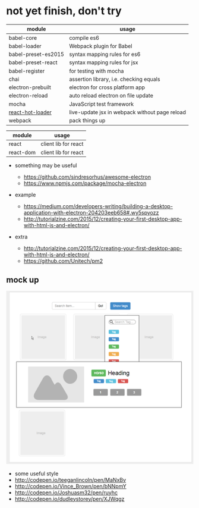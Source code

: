 # not yet finish, don't try

| module | usage |
| --- | --- |
| babel-core | compile es6 |
| babel-loader | Webpack plugin for Babel |
| babel-preset-es2015 | syntax mapping rules for es6 |
| babel-preset-react | syntax mapping rules for jsx |
| babel-register | for testing with mocha |
| chai | assertion library, i.e. checking equals |
| electron-prebuilt | electron for cross platform app |
| electron-reload | auto reload electron on file update |
| mocha | JavaScript test framework |
| [react-hot-loader](http://gaearon.github.io/react-hot-loader/getstarted/) | live-update jsx in webpack without page reload |
| webpack | pack things up |

| module | usage |
| --- | --- |
| react | client lib for react |
| react-dom | client lib for react |

- something may be useful
    + https://github.com/sindresorhus/awesome-electron
    + https://www.npmjs.com/package/mocha-electron

- example
    + https://medium.com/developers-writing/building-a-desktop-application-with-electron-204203eeb658#.wy5spyozz
    + http://tutorialzine.com/2015/12/creating-your-first-desktop-app-with-html-js-and-electron/

- extra
    + http://tutorialzine.com/2015/12/creating-your-first-desktop-app-with-html-js-and-electron/
    + https://github.com/Unitech/pm2


## mock up
![mock up](https://raw.githubusercontent.com/WindzCUHK/a-video-explorer/master/mockup.png)

- some useful style
- http://codepen.io/teeganlincoln/pen/MaNxBv
- http://codepen.io/Vince_Brown/pen/bNNpmY
- http://codepen.io/Joshuasm32/pen/ruyhc
- http://codepen.io/dudleystorey/pen/XJWqgz
